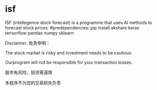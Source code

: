# isf
ISF (intellegence stock forecast) is a programme that uses AI methods to forecast stock prices.
#predependencies:
pip install akshare keras tensorflow pandas numpy sklearn

Disclaimer:
免责申明：

The stock market is risky and investment needs to be cautious.

Ourprogram will not be responsible for your transaction losses.

股市有风险，投资需谨慎

本程序不为您的交易损失负责
